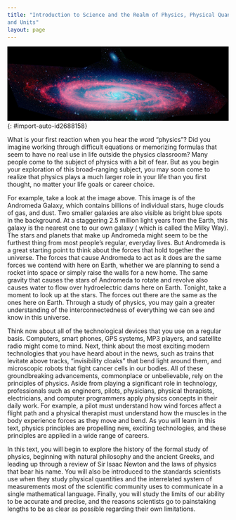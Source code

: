 ```yaml
---
title: "Introduction to Science and the Realm of Physics, Physical Quantities,
and Units"
layout: page
---
```



![The spiral galaxy Andromeda is shown.](/resources/Figure_01_00_01.jpg "Galaxies are as immense as atoms are small. Yet the same laws of physics describe both, and all the rest of nature&#x2014;an indication of the underlying unity in the universe. The laws of physics are surprisingly few in number, implying an underlying simplicity to nature&#x2019;s apparent complexity. (credit: NASA, JPL-Caltech, P. Barmby, Harvard-Smithsonian Center for Astrophysics)")
{: #import-auto-id2688158}

What is your first reaction when you hear the word “physics”? Did you imagine
working through difficult equations or memorizing formulas that seem to have no
real use in life outside the physics classroom? Many people come to the subject
of physics with a bit of fear. But as you begin your exploration of this
broad-ranging subject, you may soon come to realize that physics plays a much
larger role in your life than you first thought, no matter your life goals or
career choice.

For example, take a look at the image above. This image is of the Andromeda
Galaxy, which contains billions of individual stars, huge clouds of gas, and
dust. Two smaller galaxies are also visible as bright blue spots in the
background. At a staggering 2.5 million light years from the Earth, this galaxy
is the nearest one to our own galaxy (
which is called the Milky Way). The stars and planets that make up Andromeda
might seem to be the furthest thing from most people’s regular, everyday lives.
But Andromeda is a great starting point to think about the forces that hold
together the universe. The forces that cause Andromeda to act as it does are the
same forces we contend with here on Earth, whether we are planning to send a
rocket into space or simply raise the walls for a new home. The same gravity
that causes the stars of Andromeda to rotate and revolve also causes water to
flow over hydroelectric dams here on Earth. Tonight, take a moment to look up at
the stars. The forces out there are the same as the ones here on Earth. Through
a study of physics, you may gain a greater understanding of the
interconnectedness of everything we can see and know in this universe.

Think now about all of the technological devices that you use on a regular
basis. Computers, smart phones, GPS systems, MP3 players, and satellite radio
might come to mind. Next, think about the most exciting modern technologies that
you have heard about in the news, such as trains that levitate above tracks,
“invisibility cloaks” that bend light around them, and microscopic robots that
fight cancer cells in our bodies. All of these groundbreaking advancements,
commonplace or unbelievable, rely on the principles of physics. Aside from
playing a significant role in technology, professionals such as engineers,
pilots, physicians, physical therapists, electricians, and computer programmers
apply physics concepts in their daily work. For example, a pilot must understand
how wind forces affect a flight path and a physical therapist must understand
how the muscles in the body experience forces as they move and bend. As you will
learn in this text, physics principles are propelling new, exciting
technologies, and these principles are applied in a wide range of careers.

In this text, you will begin to explore the history of the formal study of
physics, beginning with natural philosophy and the ancient Greeks, and leading
up through a review of Sir Isaac Newton and the laws of physics that bear his
name. You will also be introduced to the standards scientists use when they
study physical quantities and the interrelated system of measurements most of
the scientific community uses to communicate in a single mathematical language.
Finally, you will study the limits of our ability to be accurate and precise,
and the reasons scientists go to painstaking lengths to be as clear as possible
regarding their own limitations.
